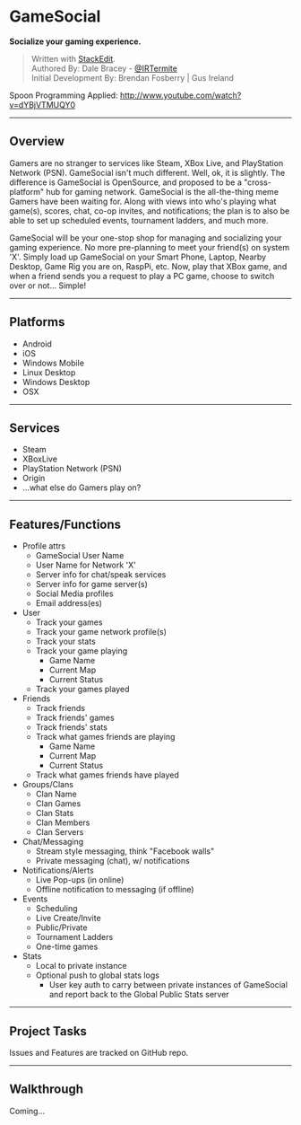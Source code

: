 GameSocial
==

**Socialize your gaming experience.**

> Written with [StackEdit](http://benweet.github.io/stackedit/).  
> Authored By: Dale Bracey - [@IRTermite](https://twitter.com/IRTermite)  
> Initial Development By: Brendan Fosberry | Gus Ireland

Spoon Programming Applied: http://www.youtube.com/watch?v=dYBjVTMUQY0

----

## Overview

Gamers are no stranger to services like Steam, XBox Live, and PlayStation Network (PSN).  GameSocial isn't much different.  Well, ok, it is slightly.  The difference is GameSocial is OpenSource, and proposed to be a "cross-platform" hub for gaming network.  GameSocial is the all-the-thing meme Gamers have been waiting for.  Along with views into who's playing what game(s), scores, chat, co-op invites, and notifications; the plan is to also be able to set up scheduled events, tournament ladders, and much more.

GameSocial will be your one-stop shop for managing and socializing your gaming experience.  No more pre-planning to meet your friend(s) on system 'X'.  Simply load up GameSocial on your Smart Phone, Laptop, Nearby Desktop, Game Rig you are on, RaspPi, etc.  Now, play that XBox game, and when a friend sends you a request to play a PC game, choose to switch over or not...  Simple!

----

## Platforms

 - Android
 - iOS
 - Windows Mobile
 - Linux Desktop
 - Windows Desktop
 - OSX

----

## Services

 - Steam
 - XBoxLive
 - PlayStation Network (PSN)
 - Origin
 - ...what else do Gamers play on?

----

## Features/Functions

 - Profile attrs
	- GameSocial User Name
	- User Name for Network 'X'
	- Server info for chat/speak services
	- Server info for game server(s)
	- Social Media profiles
	- Email address(es)
 - User
	- Track your games
	- Track your game network profile(s)
	- Track your stats
	- Track your game playing
		- Game Name
		- Current Map
		- Current Status
	- Track your games played
 - Friends
	- Track friends
	- Track friends' games
	- Track friends' stats
	- Track what games friends are playing
		- Game Name
		- Current Map
		- Current Status
	- Track what games friends have played	
 - Groups/Clans
	- Clan Name
	- Clan Games
	- Clan Stats
	- Clan Members
	- Clan Servers
 - Chat/Messaging
	- Stream style messaging, think "Facebook walls"
	- Private messaging (chat), w/ notifications
 - Notifications/Alerts
	- Live Pop-ups (in online)
	- Offline notification to messaging (if offline)
 - Events
	- Scheduling
	- Live Create/Invite
	- Public/Private
	- Tournament Ladders
	- One-time games
 - Stats
	- Local to private instance
	- Optional push to global stats logs
		- User key auth to carry between private instances of GameSocial and report back to the Global Public Stats server

----

## Project Tasks

Issues and Features are tracked on GitHub repo.

----

## Walkthrough

Coming...









